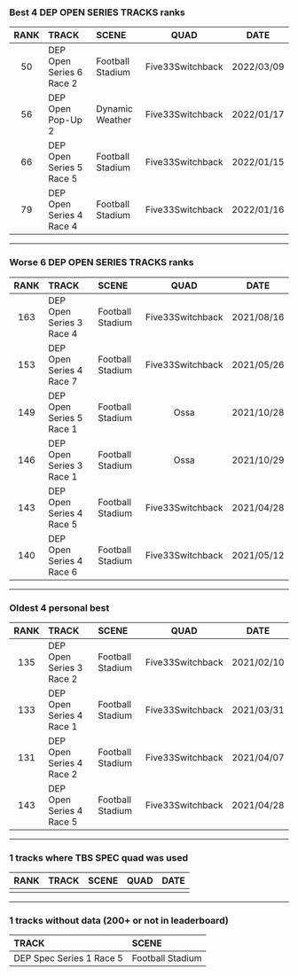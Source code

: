 ### Best 4 DEP OPEN SERIES TRACKS ranks
|RANK|TRACK|SCENE|QUAD|DATE|
|:---:|:---|:---|:---:|:---:|
|50|DEP Open Series 6 Race 2|Football Stadium|Five33Switchback|2022/03/09|
|56|DEP Open Pop-Up 2|Dynamic Weather|Five33Switchback|2022/01/17|
|66|DEP Open Series 5 Race 5|Football Stadium|Five33Switchback|2022/01/15|
|79|DEP Open Series 4 Race 4|Football Stadium|Five33Switchback|2022/01/16|
---
### Worse 6 DEP OPEN SERIES TRACKS ranks
|RANK|TRACK|SCENE|QUAD|DATE|
|:---:|:---|:---|:---:|:---:|
|163|DEP Open Series 3 Race 4|Football Stadium|Five33Switchback|2021/08/16|
|153|DEP Open Series 4 Race 7|Football Stadium|Five33Switchback|2021/05/26|
|149|DEP Open Series 5 Race 1|Football Stadium|Ossa|2021/10/28|
|146|DEP Open Series 3 Race 1|Football Stadium|Ossa|2021/10/29|
|143|DEP Open Series 4 Race 5|Football Stadium|Five33Switchback|2021/04/28|
|140|DEP Open Series 4 Race 6|Football Stadium|Five33Switchback|2021/05/12|
---
### Oldest 4 personal best
|RANK|TRACK|SCENE|QUAD|DATE|
|:---:|:---|:---|:---:|:---:|
|135|DEP Open Series 3 Race 2|Football Stadium|Five33Switchback|2021/02/10|
|133|DEP Open Series 4 Race 1|Football Stadium|Five33Switchback|2021/03/31|
|131|DEP Open Series 4 Race 2|Football Stadium|Five33Switchback|2021/04/07|
|143|DEP Open Series 4 Race 5|Football Stadium|Five33Switchback|2021/04/28|
---
### 1 tracks where TBS SPEC quad was used
|RANK|TRACK|SCENE|QUAD|DATE|
|:---:|:---|:---|:---:|:---:|
||||||
---
### 1 tracks without data (200+ or not in leaderboard)
|TRACK|SCENE|
|:---|:---|
|DEP Spec Series 1 Race 5|Football Stadium|
